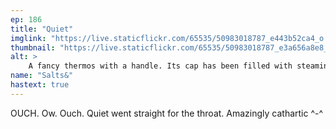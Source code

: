 ```yaml
---
ep: 186
title: "Quiet"
imglink: "https://live.staticflickr.com/65535/50983018787_e443b52ca4_o.jpg"
thumbnail: "https://live.staticflickr.com/65535/50983018787_e3a656a8e8_q.jpg"
alt: >
    A fancy thermos with a handle. Its cap has been filled with steaming tea and placed to its left. Above this are the words &quot;and it always had to be that bloody oolong.&quot; The word &quot;Quiet&quot; is etched into the bottom of the thermos. All of this is surrounded by wisps of fog.
name: "Salts&"
hastext: true
---
```

OUCH. Ow. Ouch. Quiet went straight for the throat. Amazingly cathartic ^-^